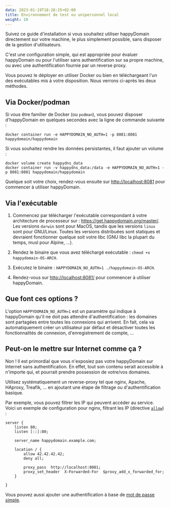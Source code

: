```yaml
---
data: 2023-01-19T18:28:25+02:00
title: Environnement de test ou unipersonnel local
weight: 10
---
```


Suivez ce guide d'installation si vous souhaitez utiliser happyDomain directement sur votre machine, le plus simplement possible, sans disposer de la gestion d'utilisateurs.

C'est une configuration simple, qui est appropriée pour évaluer happyDomain ou pour l'utiliser sans authentification sur sa propre machine, ou avec une authentification fournie par un reverse proxy.

Vous pouvez le déployer en utiliser Docker ou bien en téléchargeant l'un des exécutables mis à votre disposition. Nous verrons ci-après les deux méthodes.


## Via Docker/podman

Si vous être familier de Docker (ou `podman`), vous pouvez disposer d'happyDomain en quelques secondes avec la ligne de commande suivante :

```
docker container run -e HAPPYDOMAIN_NO_AUTH=1 -p 8081:8081 happydomain/happydomain
```

Si vous souhaitez rendre les données persistantes, il faut ajouter un volume :

```
docker volume create happydns_data
docker container run -v happydns_data:/data -e HAPPYDOMAIN_NO_AUTH=1 -p 8081:8081 happydomain/happydomain
```

Quelque soit votre choix, rendez-vous ensuite sur <http://localhost:8081> pour commencer à utiliser happyDomain.


## Via l'exécutable

1. Commencez par télécharger l'exécutable correspondant à votre architecture de processeur sur : <https://get.happydomain.org/master/>.
  Les versions `darwin` sont pour MacOS, tandis que les versions `linux` sont pour GNU/Linux. Toutes les versions distribuées sont statiques et devraient fonctionner quelque soit votre libc (GNU libc la plupart du temps, musl pour Alpine, ...).

1. Rendez le binaire que vous avez téléchargé exécutable : `chmod +x happydomain-OS-ARCH`.

1. Exécutez le binaire : `HAPPYDOMAIN_NO_AUTH=1 ./happydomain-OS-ARCH`.

1. Rendez-vous sur <http://localhost:8081/> pour commencer à utiliser happyDomain.


## Que font ces options ?

L'option `HAPPYDOMAIN_NO_AUTH=1` est un paramètre qui indique à happyDomain qu'il ne doit pas attendre d'authentification : les domaines sont partagées entre toutes les connexions qui arrivent. En fait, cela va automatiquement créer un utilisateur par défaut et désactiver toutes les fonctionnalités de connexion, d'enregistrement de compte, ...


## Peut-on le mettre sur Internet comme ça ?

Non ! Il est primordial que vous n'exposiez pas votre happyDomain sur Internet sans authentification.
En effet, tout son contenu serait accessible à n'importe qui, et pourrait prendre possession de votre/vos domaines.

Utilisez systématiquement un reverse-proxy tel que nginx, Apache, HAproxy, Treafik, ... en ajoutant une étape de filtrage ou d'authentification basique.

Par exemple, vous pouvez filtrer les IP qui peuvent accéder au service.
Voici un exemple de configuration pour nginx, filtrant les IP (directive [`allow`](http://nginx.org/en/docs/http/ngx_http_access_module.html)) :

```
server {
    listen 80;
    listen [::]:80;

    server_name happydomain.example.com;

    location / {
        allow 42.42.42.42;
        deny all;

        proxy_pass	http://localhost:8081;
        proxy_set_header  X-Forwarded-For  $proxy_add_x_forwarded_for;
    }

}

```

Vous pouvez aussi ajouter une authentification à base de [mot de passe simple](http://nginx.org/en/docs/http/ngx_http_auth_basic_module.html).
